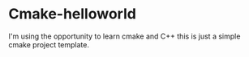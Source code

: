 # Cmake-helloworld

I'm using the opportunity to learn cmake and C++ this is just a simple cmake project template.
